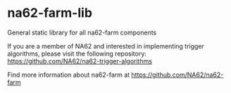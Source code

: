 na62-farm-lib
=============

General static library for all na62-farm components

If you are a member of NA62 and interested in implementing trigger algorithms, please visit the following repository: https://github.com/NA62/na62-trigger-algorithms

Find more information about na62-farm at https://github.com/NA62/na62-farm
